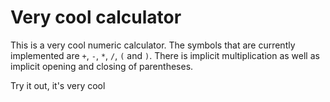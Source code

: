 # Very cool calculator

This is a very cool numeric calculator. The symbols that are currently implemented are `+`, `-`, `*`, `/`, `(` and `)`. There is implicit multiplication as well as implicit opening and closing of parentheses.

Try it out, it's very cool
